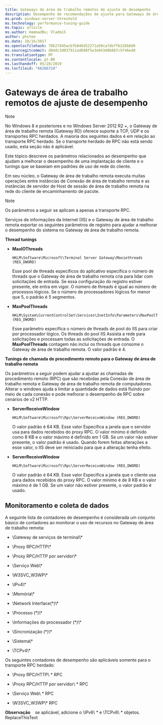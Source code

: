 ```yaml
---
title: Gateways de área de trabalho remotos de ajuste de desempenho
description: Desempenho de recomendações de ajuste para Gateways de área de trabalho remota
ms.prod: windows-server-threshold
ms.technology: performance-tuning-guide
ms.topic: article
ms.author: HammadBu; VladmiS
author: phstee
ms.date: 10/16/2017
ms.openlocfilehash: 70b27d45acbfb046d52271a50ca7deffb226b8d0
ms.sourcegitcommit: d84dc3d037911ad698f5e3e84348b867c5f46ed8
ms.translationtype: MT
ms.contentlocale: pt-BR
ms.lasthandoff: 05/28/2019
ms.locfileid: "66266724"
---
```

# <a name="performance-tuning-remote-desktop-gateways"></a>Gateways de área de trabalho remotos de ajuste de desempenho

> [!Note]
> No Windows 8 e posteriores e no Windows Server 2012 R2 +, o Gateway de área de trabalho remota (Gateway RD) oferece suporte a TCP, UDP e os transportes RPC herdados. A maioria dos seguintes dados é em relação ao transporte RPC herdado. Se o transporte herdado de RPC não está sendo usado, esta seção não é aplicável.

Este tópico descreve os parâmetros relacionados ao desempenho que ajudam a melhorar o desempenho de uma implantação de cliente e o tunings que se baseiam em padrões de uso de rede do cliente.

Em seu núcleo, o Gateway de área de trabalho remota executa muitas operações entre instâncias de Conexão de área de trabalho remota e as instâncias de servidor de Host de sessão de área de trabalho remota na rede do cliente de encaminhamento de pacote.

> [!Note]
> Os parâmetros a seguir se aplicam a apenas a transporte RPC.

Serviços de informações da Internet (IIS) e o Gateway de área de trabalho remota exportar os seguintes parâmetros de registro para ajudar a melhorar o desempenho do sistema no Gateway de área de trabalho remota.

**Thread tunings**

-   **MaxIOThreads**

    ``` syntax
    HKLM\Software\Microsoft\Terminal Server Gateway\Maxiothreads (REG_DWORD)
    ```

    Esse pool de threads específicos do aplicativo especifica o número de threads que o Gateway de área de trabalho remota cria para lidar com solicitações de entrada. Se essa configuração do registro estiver presente, ele entra em vigor. O número de threads é igual ao número de processos lógicos. Se o número de processadores lógicos for menor que 5, o padrão é 5 segmentos.

-   **MaxPoolThreads**

    ``` syntax
    HKLM\System\CurrentControlSet\Services\InetInfo\Parameters\MaxPoolThreads (REG_DWORD)
    ```

    Esse parâmetro especifica o número de threads de pool do IIS para criar por processador lógico. Os threads do pool IIS Assista a rede para solicitações e processam todas as solicitações de entrada. O **MaxPoolThreads** contagem não inclui os threads que consome o Gateway de área de trabalho remota. O valor padrão é 4.

**Tunings de chamada de procedimento remoto para o Gateway de área de trabalho remota**

Os parâmetros a seguir podem ajudar a ajustar as chamadas de procedimento remoto (RPC) que são recebidas pela Conexão de área de trabalho remota e Gateway de área de trabalho remota de computadores. Alterar o windows ajuda a limitar a quantidade de dados está fluindo por meio de cada conexão e pode melhorar o desempenho de RPC sobre cenários de v2 HTTP.

-   **ServerReceiveWindow**

    ``` syntax
    HKLM\Software\Microsoft\Rpc\ServerReceiveWindow (REG_DWORD)
    ```

    O valor padrão é 64 KB. Esse valor Especifica a janela que o servidor usa para dados recebidos do proxy RPC. O valor mínimo é definido como 8 KB e o valor máximo é definido em 1 GB. Se um valor não estiver presente, o valor padrão é usado. Quando forem feitas alterações a esse valor, o IIS deve ser reiniciado para que a alteração tenha efeito.

-   **ServerReceiveWindow**

    ``` syntax
    HKLM\Software\Microsoft\Rpc\ServerReceiveWindow (REG_DWORD)
    ```

    O valor padrão é 64 KB. Esse valor Especifica a janela que o cliente usa para dados recebidos do proxy RPC. O valor mínimo é de 8 KB e o valor máximo é de 1 GB. Se um valor não estiver presente, o valor padrão é usado.

## <a name="monitoring-and-data-collection"></a>Monitoramento e coleta de dados


A seguinte lista de contadores de desempenho é considerada um conjunto básico de contadores ao monitorar o uso de recursos no Gateway de área de trabalho remota:

-   \\Gateway de serviços de terminal\\\*

-   \\Proxy RPC/HTTP\\\*

-   \\Proxy RPC/HTTP por servidor\\\*

-   \\Serviço Web\\\*

-   \\W3SVC\_W3WP\\\*

-   \\IPv4\\\*

-   \\Memória\\\*

-   \\Network Interface(\*)\\\*

-   \\Processo (\*)\\\*

-   \\Informações do processador (\*)\\\*

-   \\Sincronização (\*)\\\*

-   \\Sistema\\\*

-   \\TCPv4\\\*

Os seguintes contadores de desempenho são aplicáveis somente para o transporte RPC herdado:

-   \\Proxy RPC/HTTP\\ \* RPC

-   \\Proxy RPC/HTTP por servidor\\ \* RPC

-   \\Serviço Web\\ \* RPC

-   \\W3SVC\_W3WP\\\* RPC

**Observação**    se aplicável, adicione o \\IPv6\\ \* e \\TCPv6\\ \* objetos. ReplaceThisText

 
